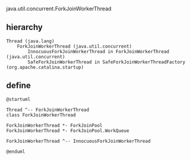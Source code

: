 java.util.concurrent.ForkJoinWorkerThread

## hierarchy
```
Thread (java.lang)
    ForkJoinWorkerThread (java.util.concurrent)
        InnocuousForkJoinWorkerThread in ForkJoinWorkerThread (java.util.concurrent)
        SafeForkJoinWorkerThread in SafeForkJoinWorkerThreadFactory (org.apache.catalina.startup)
```

## define
```plantuml
@startuml

Thread ^-- ForkJoinWorkerThread
class ForkJoinWorkerThread

ForkJoinWorkerThread *- ForkJoinPool
ForkJoinWorkerThread *- ForkJoinPool.WorkQueue

ForkJoinWorkerThread ^-- InnocuousForkJoinWorkerThread

@enduml
```